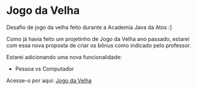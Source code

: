 # Jogo da Velha 

Desafio de jogo da velha feito durante a Academia Java da Atos :]

Como já havia feito um projetinho de Jogo da Velha ano passado, estarei com essa nova proposta de criar os bônus como indicado pelo professor.

Estarei adicionando uma nova funcionalidade:

- Pessoa vs Computador

Acesse-o por aqui: <a href="https://liviabraz.github.io/jogoDaVelha/"> Jogo da Velha </a>
